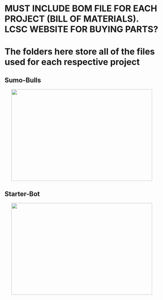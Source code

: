 # MUST INCLUDE BOM FILE FOR EACH PROJECT (BILL OF MATERIALS). LCSC WEBSITE FOR BUYING PARTS?
# The folders here store all of the files used for each respective project

## Sumo-Bulls
<p align="center">
  <img width="460" height="300" src="https://media1.giphy.com/media/xUPGcnkuXfoEfhfXdS/giphy.gif">
</p>

## Starter-Bot
<p align="center">
  <img width="460" height="300" src="https://media1.giphy.com/media/xUPGcnkuXfoEfhfXdS/giphy.gif">
</p>
